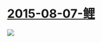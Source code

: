  # [2015-08-07-鲤](https://www.bilibili.com/video/av2641452/ )
![](https://bilicover2015.github.io/Android/2015-08-07-鲤.jpg )

